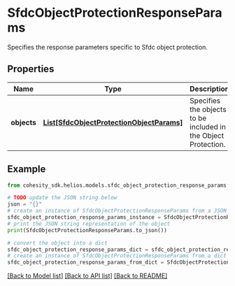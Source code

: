 # SfdcObjectProtectionResponseParams

Specifies the response parameters specific to Sfdc object protection.

## Properties

Name | Type | Description | Notes
------------ | ------------- | ------------- | -------------
**objects** | [**List[SfdcObjectProtectionObjectParams]**](SfdcObjectProtectionObjectParams.md) | Specifies the objects to be included in the Object Protection. | 

## Example

```python
from cohesity_sdk.helios.models.sfdc_object_protection_response_params import SfdcObjectProtectionResponseParams

# TODO update the JSON string below
json = "{}"
# create an instance of SfdcObjectProtectionResponseParams from a JSON string
sfdc_object_protection_response_params_instance = SfdcObjectProtectionResponseParams.from_json(json)
# print the JSON string representation of the object
print(SfdcObjectProtectionResponseParams.to_json())

# convert the object into a dict
sfdc_object_protection_response_params_dict = sfdc_object_protection_response_params_instance.to_dict()
# create an instance of SfdcObjectProtectionResponseParams from a dict
sfdc_object_protection_response_params_from_dict = SfdcObjectProtectionResponseParams.from_dict(sfdc_object_protection_response_params_dict)
```
[[Back to Model list]](../README.md#documentation-for-models) [[Back to API list]](../README.md#documentation-for-api-endpoints) [[Back to README]](../README.md)


